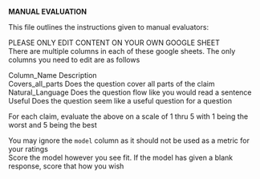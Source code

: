 **MANUAL EVALUATION**

This file outlines the instructions given to manual evaluators:

PLEASE ONLY EDIT CONTENT ON YOUR OWN GOOGLE SHEET				
There are multiple columns in each of these google sheets. The only columns you need to edit are as follows				
				
Column_Name	        Description			
Covers_all_parts    Does the question cover all parts of the claim			
Natural_Language    Does the question flow like you would read a sentence			
Useful              Does the question seem like a useful question for a question			

     
For each claim, evaluate the above on a scale of 1 thru 5 with 1 being the worst and 5 being the best				
				
You may ignore the `model` column as it should not be used as a metric for your ratings				
Score the model however you see fit. If the model has given a blank response, score that how you wish
